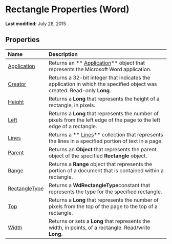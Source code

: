 
# Rectangle Properties (Word)

 **Last modified:** July 28, 2015


## Properties



|**Name**|**Description**|
|:-----|:-----|
| [Application](ea5879bb-9fdf-43c5-00be-805878ef04da.md)|Returns an  ** [Application](d1cf6f8f-4e88-bf01-93b4-90a83f79cb44.md)** object that represents the Microsoft Word application.|
| [Creator](7e98193d-e9a5-ab8a-93f4-d2703e93d118.md)|Returns a 32-bit integer that indicates the application in which the specified object was created. Read-only  **Long**.|
| [Height](39e76940-67ff-63d1-c0ab-79f2f9f6dd1c.md)|Returns a  **Long** that represents the height of a rectangle, in pixels.|
| [Left](307847f5-b371-9a3e-1441-d529630d6e65.md)|Returns a  **Long** that represents the number of pixels from the left edge of the page to the left edge of a rectangle.|
| [Lines](00faac63-97a8-8b65-885a-5bfa3729d70e.md)|Returns a  ** [Lines](d04aff17-bd9c-8340-f3ab-191da921ea79.md)** collection that represents the lines in a specified portion of text in a page.|
| [Parent](ddc1524b-bfd1-ccab-eb6d-d0402d424f3f.md)|Returns an  **Object** that represents the parent object of the specified **Rectangle** object.|
| [Range](9e7d5892-b473-60fc-937f-d905faffd604.md)|Returns a  **Range** object that represents the portion of a document that is contained within a rectangle.|
| [RectangleType](0d483c0d-5a97-7f68-d7fa-7458063b6643.md)|Returns a  **WdRectangleType**constant that represents the type for the specified rectangle.|
| [Top](14e68034-17c0-9bdd-476e-9d9d2673bec1.md)|Returns a  **Long** that represents the number of pixels from the top of the page to the top of a rectangle.|
| [Width](f745556b-fa79-c63a-256c-de2bc1f32084.md)|Returns or sets a  **Long** that represents the width, in points, of a rectangle. Read/write **Long**.|
